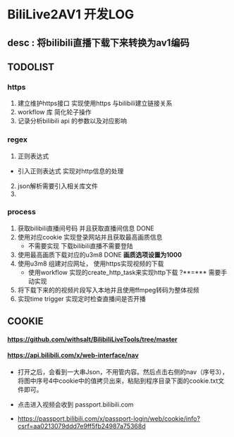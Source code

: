 # BiliLive2AV1 开发LOG
## desc : 将bilibili直播下载下来转换为av1编码
## TODOLIST
### https
1. 建立维护https接口 实现使用https 与bilibili建立链接关系
2. workflow 库 简化轮子操作
3. 记录分析bilibili api 的参数以及对应影响 

### regex
1. 正则表达式 
 - 引入正则表达式 实现对http信息的处理
2.  json解析需要引入相关库文件
3. 

### process
1. 获取bilibili直播间号码 并且获取直播间信息  DONE
2. 使用对应cookie 实现登录网站并且获取最高画质信息  
    - 不需要实现 下载bilibili直播不需要登陆
3. 使用最高画质下载对应的u3m8 DONE **画质选项设置为1000**
4. 使用u3m8 组建对应网址， 使用https实现视频的下载
    - 使用workflow 实现的create_http_task来实现http下载  ?\*\*=\*\** 需要手动实现
5. 将下载下来的的视频片段写入本地并且使用ffmpeg转码为整体视频
6. 实现time trigger  实现定时检查直播间是否开播

## COOKIE
#### https://github.com/withsalt/BilibiliLiveTools/tree/master
#### https://api.bilibili.com/x/web-interface/nav
- 打开之后，会看到一大串Json，不用管内容。然后点击右侧的nav（序号3），将图中序号4中cookie中的值拷贝出来，粘贴到程序目录下面的cookie.txt文件即可。
- 点击进入视频会收到 passport.bilibili.com

-  https://passport.bilibili.com/x/passport-login/web/cookie/info?csrf=aa0213079ddd7e9ff5fb24987a75368d


